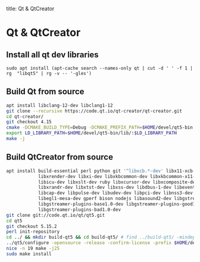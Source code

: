 title: Qt & QtCreator

# **Qt & QtCreator**

## **Install all qt dev libraries**

`sudo apt install (apt-cache search --names-only qt | cut -d ' ' -f 1 | rg  "libqt5" | rg -v -- '-gles')`

## **Build Qt from source**

```bash linenums="1"
apt install libclang-12-dev libclang1-12
git clone --recursive https://code.qt.io/qt-creator/qt-creator.git
cd qt-creator/
git checkout 4.15
cmake -DCMAKE_BUILD_TYPE=Debug -DCMAKE_PREFIX_PATH=$HOME/devel/qt5-bin ../qt-creator/ # -DCMAKE_BUILD_TYPE=RelWithDebInfo
export LD_LIBRARY_PATH=$HOME/devel/qt5-bin/lib/:$LD_LIBRARY_PATH
make -j
```

## **Build QtCreator from source**

```bash linenums="1"
apt install build-essential perl python git '^libxcb.*-dev' libx11-xcb-dev libglu1-mesa-dev \
            libxrender-dev libxi-dev libxkbcommon-dev libxkbcommon-x11-dev flex bison gperf \
            libicu-dev libxslt-dev ruby libxcursor-dev libxcomposite-dev libxdamage-dev \
            libxrandr-dev libxtst-dev libxss-dev libdbus-1-dev libevent-dev libfontconfig1-dev \
            libcap-dev libpulse-dev libudev-dev libpci-dev libnss3-dev libasound2-dev \
            libegl1-mesa-dev gperf bison nodejs libasound2-dev libgstreamer1.0-dev \
            libgstreamer-plugins-base1.0-dev libgstreamer-plugins-good1.0-dev \
            libgstreamer-plugins-bad1.0-dev
git clone git://code.qt.io/qt/qt5.git
cd qt5
git checkout 5.15.2
perl init-repository
cd ../ && mkdir build-qt5 && cd build-qt5/ # find ../build-qt5/ -mindepth 1 -delete
../qt5/configure -opensource -release -confirm-license -prefix $HOME/devel/qt5-bin
nice -n 19 make -j25
sudo make install
```
